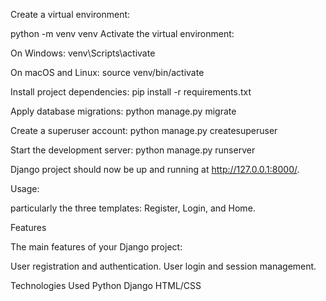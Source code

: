 Create a virtual environment:

python -m venv venv
Activate the virtual environment:

On Windows:
venv\Scripts\activate

On macOS and Linux:
source venv/bin/activate

Install project dependencies:
pip install -r requirements.txt

Apply database migrations:
python manage.py migrate

Create a superuser account:
python manage.py createsuperuser

Start the development server:
python manage.py runserver

 Django project should now be up and running at http://127.0.0.1:8000/.

Usage:

particularly the three templates: Register, Login, and Home.

Features

The main features of your Django project:

User registration and authentication.
User login and session management.

Technologies Used
Python
Django
HTML/CSS
